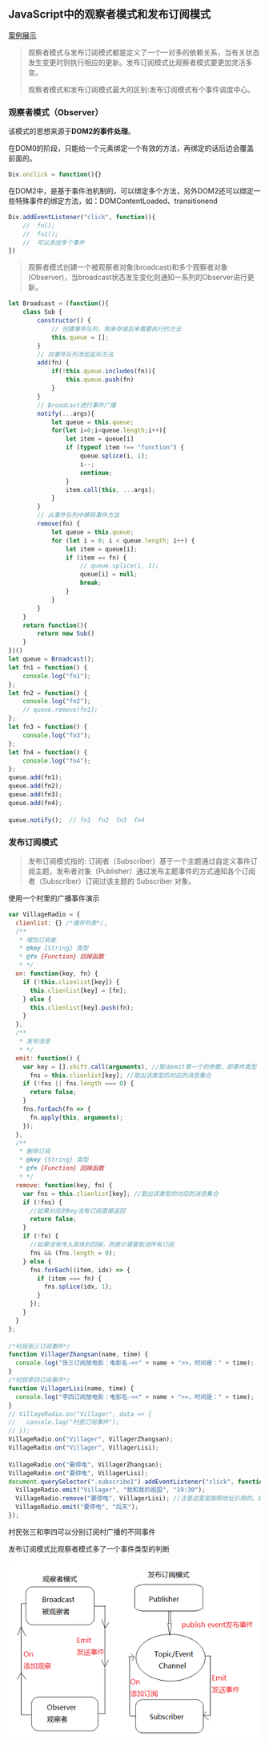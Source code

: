 ## JavaScript中的观察者模式和发布订阅模式

[案例展示](https://codesandbox.io/s/javascriptguanchazhehefabudingyuemoshi-btk95?file=/index.html)

> 观察者模式与发布订阅模式都是定义了一个一对多的依赖关系，当有关状态发生变更时则执行相应的更新。发布订阅模式比观察者模式要更加灵活多变。
>
> 观察者模式和发布订阅模式最大的区别:发布订阅模式有个事件调度中心。

### 观察者模式（Observer）

该模式的思想来源于**DOM2的事件处理**。

在DOM0的阶段，只能给一个元素绑定一个有效的方法，再绑定的话后边会覆盖前面的。

```javascript
Div.onclick = function(){}
```

在DOM2中，是基于事件池机制的，可以绑定多个方法，另外DOM2还可以绑定一些特殊事件的绑定方法，如：DOMContentLoaded、transitionend

```javascript
Div.addEventListener("click", function(){
    //  fn();
    //  fn1();
    //	可以添加多个事件
})
```

> 观察者模式创建一个被观察者对象(broadcast)和多个观察者对象(Observer)，当broadcast状态发生变化则通知一系列的Observer进行更新。



```javascript
let Broadcast = (function(){
    class Sub {
        constructor() {
            // 创建事件队列，用来存储后来需要执行的方法
            this.queue = [];
        }
        // 向事件队列添加监听方法
        add(fn) {
            if(!this.queue.includes(fn)){
                this.queue.push(fn)
            }
        }
        // Broadcast进行事件广播
        notify(...args){
            let queue = this.queue;
            for(let i=0;i<queue.length;i++){
                let item = queue[i]
                if (typeof item !== "function") {
                    queue.splice(i, 1);
                    i--;
                    continue;
                }
                item.call(this, ...args);
            }
        }
        // 从事件队列中移除事件方法
        remove(fn) {
            let queue = this.queue;
            for (let i = 0; i < queue.length; i++) {
                let item = queue[i];
                if (item == fn) {
                    // queue.splice(i, 1);
                    queue[i] = null;
                    break;
                }
            }
        }
    }
    return function(){
        return new Sub()
    }
})()
let queue = Broadcast();
let fn1 = function() {
    console.log("fn1");
};
let fn2 = function() {
    console.log("fn2");
    // queue.remove(fn1);
};
let fn3 = function() {
    console.log("fn3");
};
let fn4 = function() {
    console.log("fn4");
};
queue.add(fn1);
queue.add(fn2);
queue.add(fn3);
queue.add(fn4);

queue.notify();  // fn1  fn2  fn3  fn4
```

### 发布订阅模式

> 发布订阅模式指的: 订阅者（Subscriber）基于一个主题通过自定义事件订阅主题，发布者对象（Publisher）通过发布主题事件的方式通知各个订阅者（Subscriber）订阅过该主题的 Subscriber 对象。

使用一个村里的广播事件演示

```javascript
var VillageRadio = {
  clienlist: {} /*缓存列表*/,
  /**
   * 增加订阅者
   * @key {String} 类型
   * @fn {Function} 回掉函数
   * */
  on: function(key, fn) {
    if (!this.clienlist[key]) {
      this.clienlist[key] = [fn];
    } else {
      this.clienlist[key].push(fn);
    }
  },
  /**
   * 发布消息
   * */
  emit: function() {
    var key = [].shift.call(arguments), //取出emit第一个的参数，即事件类型
      fns = this.clienlist[key]; //取出该类型的对应的消息集合
    if (!fns || fns.length === 0) {
      return false;
    }
    fns.forEach(fn => {
      fn.apply(this, arguments);
    });
  },
  /**
   * 删除订阅
   * @key {String} 类型
   * @fn {Function} 回掉函数
   * */
  remove: function(key, fn) {
    var fns = this.clienlist[key]; //取出该类型的对应的消息集合
    if (!fns) {
      //如果对应的key没有订阅直接返回
      return false;
    }
    if (!fn) {
      //如果没有传入具体的回掉，则表示需要取消所有订阅
      fns && (fns.length = 0);
    } else {
      fns.forEach((item, idx) => {
        if (item === fn) {
          fns.splice(idx, 1);
        }
      });
    }
  }
};

/*村民张三订阅事件*/
function VillagerZhangsan(name, time) {
  console.log("张三订阅放电影：电影名-<<" + name + ">>，时间是：" + time);
}
/*村民李四订阅事件*/
function VillagerLisi(name, time) {
  console.log("李四订阅放电影：电影名-<<" + name + ">>，时间是：" + time);
}
// VillageRadio.on("Villager", data => {
//   console.log("村民订阅事件");
// });
VillageRadio.on("Villager", VillagerZhangsan);
VillageRadio.on("Villager", VillagerLisi);

VillageRadio.on("要停电", VillagerZhangsan);
VillageRadio.on("要停电", VillagerLisi);
document.querySelector(".subscribe1").addEventListener("click", function() {
  VillageRadio.emit("Villager", "我和我的祖国", "19:30");
  VillageRadio.remove("要停电", VillagerLisi); //注意这里是按照地址引用的。如果传入匿名函数则删除不了
  VillageRadio.emit("要停电", "后天");
});
```

村民张三和李四可以分别订阅村广播的不同事件

发布订阅模式比观察者模式多了一个事件类型的判断

![image](https://github.com/shenshuai89/study-notes/blob/master/image/watchAndPublish.png)


